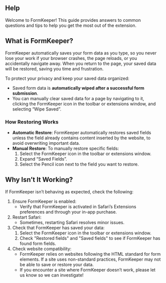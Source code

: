 ## Help

Welcome to FormKeeper! This guide provides answers to common questions and tips to help you get the most out of the extension.

## What is FormKeeper?

FormKeeper automatically saves your form data as you type, so you never lose your work if your browser crashes, the page reloads, or you accidentally navigate away. When you return to the page, your saved data will be restored, saving you time and frustration.

To protect your privacy and keep your saved data organized:

* Saved form data is **automatically wiped after a successful form submission**.
* You can manually clear saved data for a page by navigating to it, clicking the FormKeeper icon in the toolbar or extensions window, and selecting “Wipe Saved”.

### How Restoring Works

* **Automatic Restore**: FormKeeper automatically restores saved fields unless the field already contains content inserted by the website, to avoid overwriting important data.
* **Manual Restore**: To manually restore specific fields:
    1. Select the FormKeeper icon in the toolbar or extensions window.
    2. Expand “Saved Fields”.
    3. Select the Pencil icon next to the field you want to restore.

## Why Isn’t It Working?

If FormKeeper isn’t behaving as expected, check the following:

1. Ensure FormKeeper is enabled:
    * Verify that FormKeeper is activated in Safari’s Extensions preferences and through your in-app purchase.
2. Restart Safari:
    * Sometimes, restarting Safari resolves minor issues.
3. Check that FormKeeper has saved your data:
    1. Select the FormKeeper icon in the toolbar or extensions window.
    2. Check "Restored fields" and "Saved fields" to see if FormKeeper has found form fields.
4. Check website compatibility:
    * FormKeeper relies on websites following the HTML standard for form elements. If a site uses non-standard practices, FormKeeper may not be able to save or restore your data.
    * If you encounter a site where FormKeeper doesn’t work, please let us know so we can investigate!
